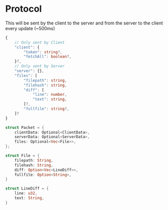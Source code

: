 # Protocol

This will be sent by the client to the server and from the server to the client every update (~500ms)

```ts
{
    // Only sent by Client
    "client": {
        "token": string?,
        "fetchAll": boolean?,
    }?,
    // Only sent by Server
    "server": {},
    "files": [
        "filepath": string,
        "filehash": string,
        "diff": [
            "line": number,
            "text": string,
        ]?,
        "fullfile": string?,
    ]?
}
```

```rs
struct Packet = {
    clientData: Optional<ClientData>,
    serverData: Optional<ServerData>,
    files: Optional<Vec<File>>,
};

struct File = {
    filepath: String,
    filehash: String,
    diff: Option<Vec<LineDiff>>,
    fullfile: Option<String>,
}

struct LineDiff = {
    line: u32,
    text: String,
}
```
